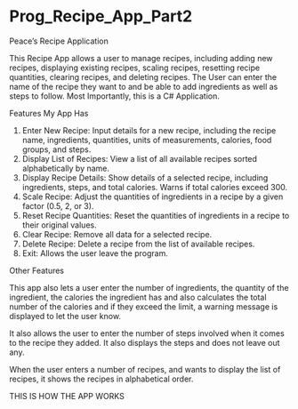 # Prog_Recipe_App_Part2

Peace’s Recipe Application

This Recipe App allows a user to manage recipes, including adding new recipes, displaying existing recipes, scaling recipes, resetting recipe quantities, clearing recipes, and deleting recipes. The User can enter the name of the recipe they want to and be able to add ingredients as well as steps to follow. Most Importantly, this is a C# Application.

Features My App Has

1.	Enter New Recipe: Input details for a new recipe, including the recipe name, ingredients, quantities, units of measurements, calories, food groups, and steps.
2. 	Display List of Recipes: View a list of all available recipes sorted alphabetically by name.
3. 	Display Recipe Details: Show details of a selected recipe, including ingredients, steps, and total calories. Warns if total calories exceed 300.
4.  Scale Recipe: Adjust the quantities of ingredients in a recipe by a given factor (0.5, 2, or 3).
5. 	Reset Recipe Quantities: Reset the quantities of ingredients in a recipe to their original values.
6. 	Clear Recipe: Remove all data for a selected recipe.
7.	Delete Recipe: Delete a recipe from the list of available recipes.
8. 	Exit: Allows the user leave the program.

Other Features

This app also lets a user enter the number of ingredients, the quantity of the ingredient, the calories the ingredient has and also calculates the total number of the calories and if they exceed the limit, a warning message is displayed to let the user know. 

It also allows the user to enter the number of steps involved when it comes to the recipe they added. It also displays the steps and does not leave out any.

When the user enters a number of recipes, and wants to display the list of recipes, it shows the recipes in alphabetical order. 

THIS IS HOW THE APP WORKS

